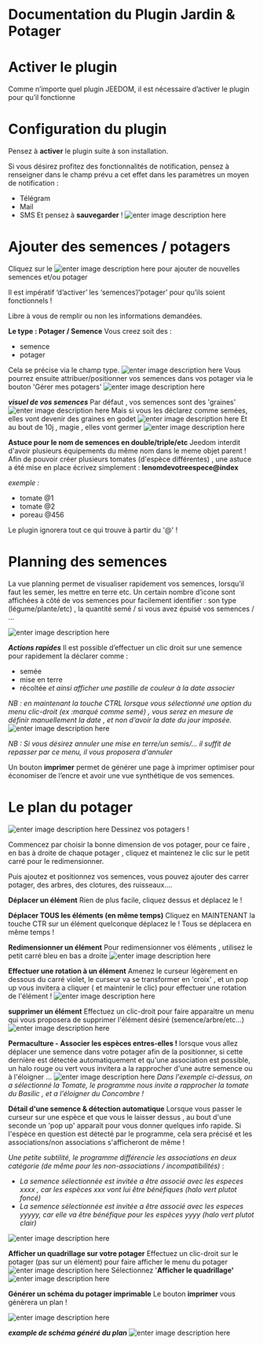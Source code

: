 # Documentation du Plugin Jardin & Potager

  

Activer le plugin
===
Comme n’importe quel plugin JEEDOM, il est nécessaire d’activer le plugin pour qu’il fonctionne

  
  

Configuration du plugin
===
Pensez à **activer** le plugin suite à son installation.

Si vous désirez profitez des fonctionnalités de notification, pensez à renseigner dans le champ prévu a cet effet dans les paramètres un moyen de notification : 
- Télégram
- Mail
- SMS
Et pensez à **sauvegarder** !
 ![enter image description here](../../images/Jardin/parametres.jpg)

Ajouter des semences / potagers
===
Cliquez sur le ![enter image description here](../../images/Jardin/plus.jpg) pour ajouter de nouvelles semences et/ou potager

Il est impératif ‘d’activer’ les ‘semences’/’potager’ pour qu’ils soient fonctionnels !

Libre à vous de remplir ou non les informations demandées.

****Le type : Potager / Semence****
Vous creez soit des : 
- semence
- potager

Cela se précise via le champ type.
![enter image description here](../../images/Jardin/type.jpg)
  Vous pourrez ensuite attribuer/positionner vos semences dans vos potager via le bouton 'Gérer mes potagers'
 ![enter image description here](../../images/Jardin/gerer_b.jpg)


***visuel de vos semences***
Par défaut , vos semences sont des 'graines'
![enter image description here](../../images/Jardin/semence.jpg)
Mais si vous les déclarez comme semées, elles vont devenir des graines en godet
![enter image description here](../../images/Jardin/graine_g.jpg)
Et au bout de 10j , magie , elles vont germer
![enter image description here](../../images/Jardin/graine_gs.jpg)

**Astuce pour le nom de semences en double/triple/etc**
Jeedom interdit d'avoir plusieurs équipements du même nom dans le meme objet parent !
Afin de pouvoir créer plusieurs tomates (d'espèce différentes) , une astuce a été mise en place
écrivez simplement : **lenomdevotreespece@index**

*exemple :* 
- tomate @1
- tomate @2
- poreau     @456

Le plugin ignorera tout ce qui trouve à partir du '@' !


Planning des semences
===
La vue planning permet de visualiser rapidement vos semences, lorsqu’il faut les semer, les mettre en terre etc. Un certain nombre d’icone sont affichées à côté de vos semences pour facilement identifier : son type (légume/plante/etc) , la quantité semé / si vous avez épuisé vos semences / …

![enter image description here](../../images/Jardin/planning.jpg)
  
  
***Actions rapides***
Il est possible d’effectuer un clic droit sur une semence pour rapidement la déclarer comme :
- semée
- mise en terre
- récoltée
*et ainsi afficher une pastille de couleur à la date associer*

*NB : en maintenant la touche CTRL lorsque vous sélectionné une option du menu clic-droit (ex :marqué comme semé) , vous serez en mesure de définir manuellement la date , et non d’avoir la date du jour imposée.*
![enter image description here](../../images/Jardin/menu_rapide.jpg)
  
  *NB : Si vous désirez annuler une mise en terre/un semis/... il suffit de repasser par ce menu, il vous proposera d'annuler*
  

Un bouton **imprimer** permet de générer une page à imprimer optimiser pour économiser de l’encre et avoir une vue synthétique de vos semences.

  

Le plan du potager
===
![enter image description here](../../images/Jardin/gerer_b.jpg)
Dessinez vos potagers !

Commencez par choisir la bonne dimension de vos potager, pour ce faire , en bas à droite de chaque potager , cliquez et maintenez le clic sur le petit carré pour le redimensionner.


Puis ajoutez et positionnez vos semences, vous pouvez ajouter des carrer potager, des arbres, des clotures, des ruisseaux....

**Déplacer un élément**
Rien de plus facile, cliquez dessus et déplacez le !

**Déplacer TOUS les éléments (en même temps)**
Cliquez en MAINTENANT la touche CTR sur un élément quelconque déplacez le ! Tous se déplacera en même temps !

**Redimensionner un élément**
Pour redimensionner vos éléments , utilisez le petit carré bleu en bas a droite 
![enter image description here](../../images/Jardin/coin_redim.jpg)

**Effectuer une rotation à un élément**
Amenez le curseur légèrement en dessous du carré violet, le curseur va se transformer en 'croix' , et un pop up vous invitera a cliquer ( et maintenir le clic) pour effectuer une rotation de l'élément !
![enter image description here](../../images/Jardin/coin_redim2.jpg)
  
  **supprimer un élément**
  Effectuez un clic-droit pour faire apparaitre un menu qui vous proposera de supprimer l'élément désiré (semence/arbre/etc...)
 ![enter image description here](../../images/Jardin/menu_semence.jpg)


**Permaculture - Associer les espèces entres-elles !**
lorsque vous allez déplacer une semence dans votre potager afin de la positionner, si cette dernière est détectée automatiquement et qu'une association est possible, un halo rouge ou vert vous invitera a la rapprocher d'une autre semence ou à l'éloigner ...
![enter image description here](../../images/Jardin/association.jpg?raw=true)
*Dans l'exemple ci-dessus, on a sélectionné la Tomate, le programme nous invite a rapprocher la tomate du Basilic , et a l'éloigner du Concombre !*

**Détail d'une semence & détection automatique**
Lorsque vous passer le curseur sur une espèce et que vous le laisser dessus , au bout d'une seconde un 'pop up' apparait pour vous donner quelques info rapide.
Si l'espèce en question est détecté par le programme, cela sera précisé et les associations/non associations s'afficheront de même !


*Une petite subtilité, le programme différencie les associations en deux catégorie (de même pour les non-associations / incompatibilités)* :
- *La semence sélectionnée est invitée a être associé avec les especes xxxx , car les espèces xxx vont lui être bénéfiques (halo vert plutot foncé)*
- *La semence sélectionnée est invitée a être associé avec les especes yyyyy, car elle va être bénéfique pour les espèces yyyy (halo vert plutot clair)*


![enter image description here](../../images/Jardin/detail.jpg?raw=true)

**Afficher un quadrillage sur votre potager**
Effectuez un clic-droit sur le potager (pas sur un élément) pour faire afficher le menu du potager
![enter image description here](../../images/Jardin/menu_potager.jpg?raw=true)
Sélectionnez '**Afficher le quadrillage'** 
![enter image description here](../../images/Jardin/quadrillage.jpg?raw=true)



**Générer un schéma du potager imprimable**
Le bouton **imprimer** vous génèrera un plan !

![enter image description here](../../images/Jardin/potager.jpg)

***example de schéma généré du plan***
![enter image description here](../../images/Jardin/potager2.jpg)


